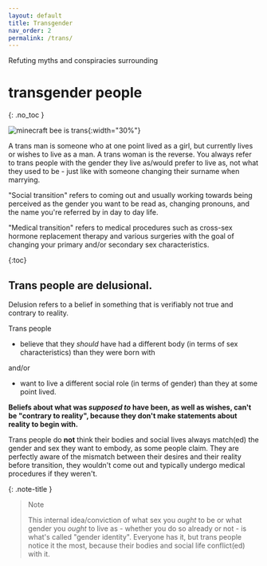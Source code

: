 ```yaml
---
layout: default
title: Transgender
nav_order: 2
permalink: /trans/
---
```


Refuting myths and conspiracies surrounding
# transgender people
{: .no_toc }

![minecraft bee is trans](https://opossum3.github.io/lgbt/images/transbee.png "Like bees, trans people are valuable members of our ecosystem that are feared needlessley. They usually aren't aggressive and only attack if you bother them first for no good reason."){:width="30%"}

A trans man is someone who at one point lived as a girl, but currently lives or wishes to live as a man. A trans woman is the reverse. You always refer to trans people with the gender they live as/would prefer to live as, not what they used to be - just like with someone changing their surname when marrying.

"Social transition" refers to coming out and usually working towards being perceived as the gender you want to be read as, changing pronouns, and the name you're referred by in day to day life.

"Medical transition" refers to medical procedures such as cross-sex hormone replacement therapy and various surgeries with the goal of changing your primary and/or secondary sex characteristics.

{:toc} 

## Trans people are delusional.
Delusion refers to a belief in something that is verifiably not true and contrary to reality.

Trans people
- believe that they _should_ have had a different body (in terms of sex characteristics) than they were born with

and/or 
- want to live a different social role (in terms of gender) than they at some point lived.

**Beliefs about what was _supposed to_ have been, as well as wishes, can't be "contrary to reality", because they don't make statements about reality to begin with.**

Trans people do **not** think their bodies and social lives always match(ed) the gender and sex they want to embody, as some people claim. They are perfectly aware of the mismatch between their desires and their reality before transition, they wouldn't come out and typically undergo medical procedures if they weren't.

{: .note-title }
> Note
> 
> This internal idea/conviction of what sex you _ought_ to be or what gender you _ought_ to live as - whether you do so already or not - is what's called "gender identity". Everyone has it, but trans people notice it the most, because their bodies and social life conflict(ed) with it.

